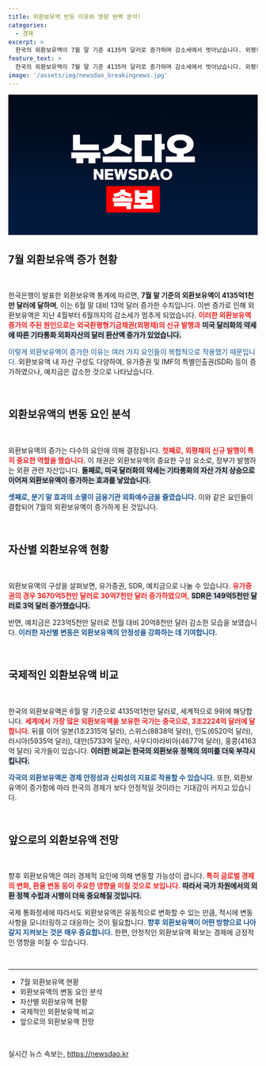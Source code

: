 ```yaml
---
title: 외환보유액 반등 이유와 영향 완벽 분석!
categories:
  - 경제
excerpt: >
  한국의 외환보유액이 7월 말 기준 4135억 달러로 증가하며 감소세에서 벗어났습니다. 외평채 발행과 달러화 약세 덕분에 증가폭은 13억 달러에 달합니다. 과연 앞으로의 전망은?
feature_text: >
  한국의 외환보유액이 7월 말 기준 4135억 달러로 증가하며 감소세에서 벗어났습니다. 외평채 발행과 달러화 약세 덕분에 증가폭은 13억 달러에 달합니다. 과연 앞으로의 전망은?
image: '/assets/img/newsdao_breakingnews.jpg'
---
```


<p><img src="/assets/img/newsdao_breakingnews.jpg" alt="cryptoinkorea 속보" /></p>

<h2 data-ke-size="size26">7월 외환보유액 증가 현황</h2>

<p data-ke-size="size16">&nbsp;</p>

<p>한국은행이 발표한 외환보유액 통계에 따르면, <strong>7월 말 기준의 외환보유액이 4135억1천만 달러에 달하며</strong>, 이는 6월 말 대비 13억 달러 증가한 수치입니다. 이번 증가로 인해 외환보유액은 지난 4월부터 6월까지의 감소세가 멈추게 되었습니다. <b><span style="color: #ee2323;">이러한 외환보유액 증가의 주된 원인으로는 외국환평형기금채권(외평채)의 신규 발행과</span></b> <b><span style="background-color: #21538527;">미국 달러화의 약세에 따른 기타통화 외화자산의 달러 환산액 증가가 있었습니다.</span></b></p>

<p><span style="color: #1a5490;">이렇게 외환보유액이 증가한 이유는 여러 가지 요인들이 복합적으로 작용했기 때문입니다.</span> 외환보유액 내 자산 구성도 다양하여, 유가증권 및 IMF의 특별인출권(SDR) 등이 증가하였으나, 예치금은 감소한 것으로 나타났습니다.</p>

<p data-ke-size="size16">&nbsp;</p>

<h2 data-ke-size="size26">외환보유액의 변동 요인 분석</h2>

<p data-ke-size="size16">&nbsp;</p>

<p>외환보유액의 증가는 다수의 요인에 의해 결정됩니다. <b><span style="color: #ee2323;">첫째로, 외평채의 신규 발행이 특히 중요한 역할을 했습니다.</span></b> 이 채권은 외환보유액의 중요한 구성 요소로, 정부가 발행하는 외환 관련 자산입니다. <b><span style="background-color: #21538527;">둘째로, 미국 달러화의 약세는 기타통화의 자산 가치 상승으로 이어져 외환보유액이 증가하는 효과를 낳았습니다.</span></b></p>

<p><b><span style="color: #1a5490;">셋째로, 분기 말 효과의 소멸이 금융기관 외화예수금을 줄였습니다.</span></b> 이와 같은 요인들이 결합되어 7월의 외환보유액이 증가하게 된 것입니다.</p>

<p data-ke-size="size16">&nbsp;</p>

<h2 data-ke-size="size26">자산별 외환보유액 현황</h2>

<p data-ke-size="size16">&nbsp;</p>

<p>외환보유액의 구성을 살펴보면, 유가증권, SDR, 예치금으로 나눌 수 있습니다. <b><span style="color: #ee2323;">유가증권의 경우 3670억5천만 달러로 30억7천만 달러 증가하였으며,</span></b> <b><span style="background-color: #21538527;">SDR은 149억5천만 달러로 3억 달러 증가했습니다.</span></b></p>

<p>반면, 예치금은 223억5천만 달러로 전월 대비 20억8천만 달러 감소한 모습을 보였습니다. <b><span style="color: #1a5490;">이러한 자산별 변동은 외환보유액의 안정성을 강화하는 데 기여합니다.</span></b></p>

<p data-ke-size="size16">&nbsp;</p>

<h2 data-ke-size="size26">국제적인 외환보유액 비교</h2>

<p data-ke-size="size16">&nbsp;</p>

<p>한국의 외환보유액은 6월 말 기준으로 4135억1천만 달러로, 세계적으로 9위에 해당합니다. <b><span style="color: #ee2323;">세계에서 가장 많은 외환보유액을 보유한 국가는 중국으로, 3조2224억 달러에 달합니다.</span></b> 뒤를 이어 일본(1조2315억 달러), 스위스(8838억 달러), 인도(6520억 달러), 러시아(5935억 달러), 대만(5733억 달러), 사우디아라비아(4677억 달러), 홍콩(4163억 달러) 국가들이 있습니다. <b><span style="background-color: #21538527;">이러한 비교는 한국의 외환보유 정책의 의미를 더욱 부각시킵니다.</span></b></p>

<p><b><span style="color: #1a5490;">각국의 외환보유액은 경제 안정성과 신뢰성의 지표로 작용할 수 있습니다.</span></b> 또한, 외환보유액이 증가함에 따라 한국의 경제가 보다 안정적일 것이라는 기대감이 커지고 있습니다.</p>

<p data-ke-size="size16">&nbsp;</p>

<h2 data-ke-size="size26">앞으로의 외환보유액 전망</h2>

<p data-ke-size="size16">&nbsp;</p>

<p>향후 외환보유액은 여러 경제적 요인에 의해 변동할 가능성이 큽니다. <b><span style="color: #ee2323;">특히 글로벌 경제의 변화, 환율 변동 등이 주요한 영향을 미칠 것으로 보입니다.</span></b> <b><span style="background-color: #21538527;">따라서 국가 차원에서의 외환 정책 수립과 시행이 더욱 중요해질 것입니다.</span></b></p>

<p>국제 통화정세에 따라서도 외환보유액은 유동적으로 변화할 수 있는 만큼, 적시에 변동 사항을 모니터링하고 대응하는 것이 필요합니다. <b><span style="color: #1a5490;">향후 외환보유액이 어떤 방향으로 나아갈지 지켜보는 것은 매우 중요합니다.</span></b> 한편, 안정적인 외환보유액 확보는 경제에 긍정적인 영향을 미칠 수 있습니다.</p>

<p data-ke-size="size16">&nbsp;</p>

<hr>

<ul>
  <li>7월 외환보유액 현황</li>
  <li>외환보유액의 변동 요인 분석</li>
  <li>자산별 외환보유액 현황</li>
  <li>국제적인 외환보유액 비교</li>
  <li>앞으로의 외환보유액 전망</li>
</ul>

<p data-ke-size="size16">&nbsp;</p>
실시간 뉴스 속보는, <a href="https://newsdao.kr" rel="dofollow">https://newsdao.kr</a>


